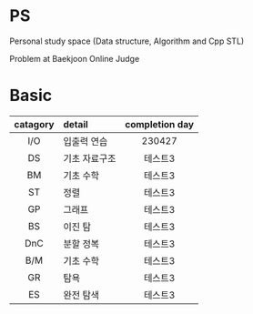 # PS
Personal study space (Data structure, Algorithm and Cpp STL)

Problem at Baekjoon Online Judge

# Basic
|catagory|detail|completion day|
|:------:|:---|:---:|
|I/O|입출력 연습|230427|
|DS|기초 자료구조|테스트3|
|BM|기초 수학|테스트3|
|ST|정렬|테스트3|
|GP|그래프|테스트3|
|BS|이진 탐|테스트3|
|DnC|분할 정복|테스트3|
|B/M|기초 수학|테스트3|
|GR|탐욕|테스트3|
|ES|완전 탐색|테스트3|

